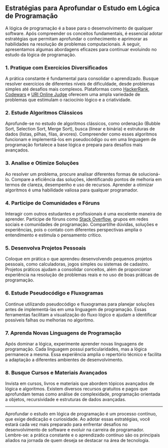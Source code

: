
## Estratégias para Aprofundar o Estudo em Lógica de Programação

A lógica de programação é a base para o desenvolvimento de qualquer software. Após compreender os conceitos fundamentais, é essencial adotar estratégias que permitam aprofundar o conhecimento e aprimorar as habilidades na resolução de problemas computacionais. A seguir, apresentamos algumas abordagens eficazes para continuar evoluindo no estudo da lógica de programação.

### 1. Pratique com Exercícios Diversificados

A prática constante é fundamental para consolidar o aprendizado. Busque resolver exercícios de diferentes níveis de dificuldade, desde problemas simples até desafios mais complexos. Plataformas como [HackerRank](https://www.hackerrank.com/), [Codewars](https://www.codewars.com/) e [URI Online Judge](https://www.beecrowd.com.br/) oferecem uma ampla variedade de problemas que estimulam o raciocínio lógico e a criatividade.

### 2. Estude Algoritmos Clássicos

Aprofunde-se no estudo de algoritmos clássicos, como ordenação (Bubble Sort, Selection Sort, Merge Sort), busca (linear e binária) e estruturas de dados (listas, pilhas, filas, árvores). Compreender como esses algoritmos funcionam e implementá-los em pseudocódigo ou em uma linguagem de programação fortalece a base lógica e prepara para desafios mais avançados.

### 3. Analise e Otimize Soluções

Ao resolver um problema, procure analisar diferentes formas de solucioná-lo. Compare a eficiência das soluções, identificando pontos de melhoria em termos de clareza, desempenho e uso de recursos. Aprender a otimizar algoritmos é uma habilidade valiosa para qualquer programador.

### 4. Participe de Comunidades e Fóruns

Interagir com outros estudantes e profissionais é uma excelente maneira de aprender. Participe de fóruns como [Stack Overflow](https://stackoverflow.com/), grupos em redes sociais e comunidades de programação. Compartilhe dúvidas, soluções e experiências, pois o contato com diferentes perspectivas amplia o entendimento e estimula o pensamento crítico.

### 5. Desenvolva Projetos Pessoais

Coloque em prática o que aprendeu desenvolvendo pequenos projetos pessoais, como calculadoras, jogos simples ou sistemas de cadastro. Projetos práticos ajudam a consolidar conceitos, além de proporcionar experiência na resolução de problemas reais e no uso de boas práticas de programação.

### 6. Estude Pseudocódigo e Fluxogramas

Continue utilizando pseudocódigo e fluxogramas para planejar soluções antes de implementá-las em uma linguagem de programação. Essas ferramentas facilitam a visualização do fluxo lógico e ajudam a identificar possíveis falhas ou melhorias no algoritmo.

### 7. Aprenda Novas Linguagens de Programação

Após dominar a lógica, experimente aprender novas linguagens de programação. Cada linguagem possui particularidades, mas a lógica permanece a mesma. Essa experiência amplia o repertório técnico e facilita a adaptação a diferentes ambientes de desenvolvimento.

### 8. Busque Cursos e Materiais Avançados

Invista em cursos, livros e materiais que abordem tópicos avançados de lógica e algoritmos. Existem diversos recursos gratuitos e pagos que aprofundam temas como análise de complexidade, programação orientada a objetos, recursividade e estruturas de dados avançadas.

---

Aprofundar o estudo em lógica de programação é um processo contínuo, que exige dedicação e curiosidade. Ao adotar essas estratégias, você estará cada vez mais preparado para enfrentar desafios no desenvolvimento de software e evoluir na carreira de programador. Lembre-se: a prática constante e o aprendizado contínuo são os principais aliados na jornada de quem deseja se destacar na área de tecnologia.
```
